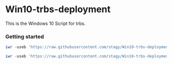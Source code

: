 # Win10-trbs-deployment

This is the Windows 10 Script for trbs. 

### Getting started

```powershell
iwr -useb 'https://raw.githubusercontent.com/stagy/Win10-trbs-deployment/main/configure.ps1'|iex

iwr -useb 'https://raw.githubusercontent.com/stagy/Win10-trbs-deployment/main/baseinstall.ps1'|iex
```
